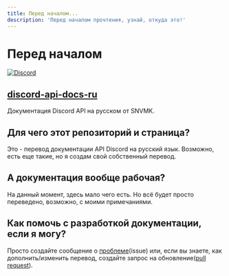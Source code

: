 ```yaml
---
title: Перед началом...
description: 'Перед началом прочтения, узнай, откуда это!'
---
```


# Перед началом

[![Discord](https://img.shields.io/discord/802069214994890774?label=%D0%B4%D0%B8%D1%81%D0%BA%D0%BE%D1%80%D0%B4)](https://discord.gg/bvU7aQxpWN)

## [discord-api-docs-ru](https://github.com/SNvMK/discord-api-docs-ru)

Документация Discord API на русском от SNVMK.

## Для чего этот репозиторий и страница?

Это - перевод документации API Discord на русский язык. Возможно, есть еще такие, но я создам свой собственный перевод.

## А документация вообще рабочая?

На данный момент, здесь мало чего есть. Но всё будет просто переведено, возможно, с моими примечаниями.

## Как помочь с разработкой документации, если я могу?

Просто создайте сообщение о [проблеме](https://github.com/SNvMK/discord-api-docs-ru/issues)\(issue\) или, если вы знаете, как дополнить/изменить перевод, создайте запрос на обновление\([pull request](https://github.com/SNvMK/discord-api-docs-ru/pulls)\).

